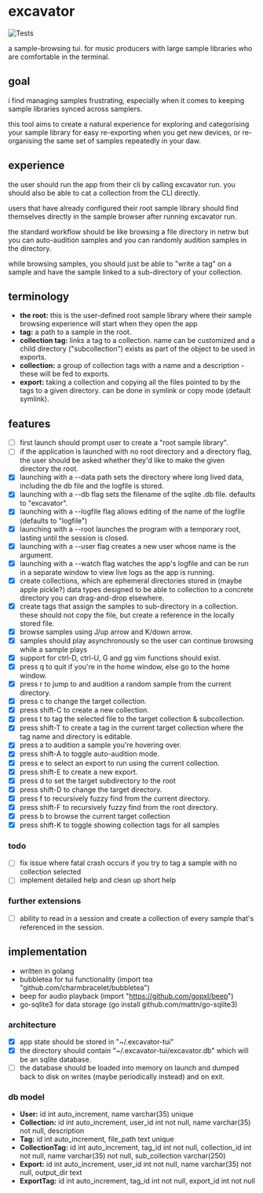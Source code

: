 # excavator
![Tests](https://github.com/jesses-code-adventures/excavator/actions/workflows/formatting.yml/badge.svg)

a sample-browsing tui. for music producers with large sample libraries who are comfortable in the terminal.

## goal
i find managing samples frustrating, especially when it comes to keeping sample libraries synced across samplers.

this tool aims to create a natural experience for exploring and categorising your sample library for easy re-exporting when you get new devices, or re-organising the same set of samples repeatedly in your daw.

## experience
the user should run the app from their cli by calling excavator run. you should also be able to cat a collection from the CLI directly.

users that have already configured their root sample library should find themselves directly in the sample browser after running excavator run.

the standard workflow should be like browsing a file directory in netrw but you can auto-audition samples and you can randomly audition samples in the directory.

while browsing samples, you should just be able to "write a tag" on a sample and have the sample linked to a sub-directory of your collection.

## terminology
- **the root:** this is the user-defined root sample library where their sample browsing experience will start when they open the app
- **tag:** a path to a sample in the root.
- **collection tag:** links a tag to a collection. name can be customized and a child directory ("subcollection") exists as part of the object to be used in exports.
- **collection:** a group of collection tags with a name and a description - these will be fed to exports.
- **export:** taking a collection and copying all the files pointed to by the tags to a given directory. can be done in symlink or copy mode (default symlink).

## features
- [ ] first launch should prompt user to create a "root sample library".
- [ ] if the application is launched with no root directory and a directory flag, the user should be asked whether they'd like to make the given directory the root.
- [x] launching with a --data path sets the directory where long lived data, including the db file and the logfile is stored.
- [x] launching with a --db flag sets the filename of the sqlite .db file. defaults to "excavator".
- [x] launching with a --logfile flag allows editing of the name of the logfile (defaults to "logfile")
- [x] launching with a --root launches the program with a temporary root, lasting until the session is closed.
- [x] launching with a --user flag creates a new user whose name is the argument.
- [x] launching with a --watch flag watches the app's logfile and can be run in a separate window to view live logs as the app is running.
- [x] create collections, which are ephemeral directories stored in (maybe apple pickle?) data types designed to be able to collection to a concrete directory you can drag-and-drop elsewhere.
- [x] create tags that assign the samples to sub-directory in a collection. these should not copy the file, but create a reference in the locally stored file.
- [x] browse samples using J/up arrow and K/down arrow.
- [x] samples should play asynchronously so the user can continue browsing while a sample plays
- [x] support for ctrl-D, ctrl-U, G and gg vim functions should exist.
- [x] press q to quit if you're in the home window, else go to the home window.
- [x] press r to jump to and audition a random sample from the current directory.
- [x] press c to change the target collection.
- [x] press shift-C to create a new collection.
- [x] press t to tag the selected file to the target collection & subcollection.
- [x] press shift-T to create a tag in the current target collection where the tag name and directory is editable.
- [x] press a to audition a sample you're hovering over.
- [x] press shift-A to toggle auto-audition mode.
- [x] press e to select an export to run using the current collection.
- [x] press shift-E to create a new export.
- [x] press d to set the target subdirectory to the root
- [x] press shift-D to change the target directory.
- [x] press f to recursively fuzzy find from the current directory.
- [x] press shift-F to recursively fuzzy find from the root directory.
- [x] press b to browse the current target collection
- [x] press shift-K to toggle showing collection tags for all samples

### todo
- [ ] fix issue where fatal crash occurs if you try to tag a sample with no collection selected
- [ ] implement detailed help and clean up short help

### further extensions
- [ ] ability to read in a session and create a collection of every sample that's referenced in the session.

## implementation
- written in golang
- bubbletea for tui functionality (import tea "github.com/charmbracelet/bubbletea")
- beep for audio playback (import "https://github.com/gopxl/beep")
- go-sqlite3 for data storage (go install github.com/mattn/go-sqlite3)

### architecture
- [x] app state should be stored in "~/.excavator-tui"
- [x] the directory should contain "~/.excavator-tui/excavator.db" which will be an sqlite database.
- [ ] the database should be loaded into memory on launch and dumped back to disk on writes (maybe periodically instead) and on exit.

### db model
- **User:** id int auto_increment, name varchar(35) unique
- **Collection:** id int auto_increment, user_id int not null, name varchar(35) not null, description
- **Tag:** id int auto_increment, file_path text unique
- **CollectionTag:** id int auto_increment, tag_id int not null, collection_id int not null, name varchar(35) not null, sub_collection varchar(250)
- **Export:** id int auto_increment, user_id int not null, name varchar(35) not null, output_dir text
- **ExportTag:** id int auto_increment, tag_id int not null, export_id int not null
